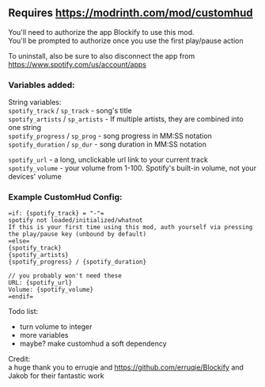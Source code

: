 ## Requires https://modrinth.com/mod/customhud


You'll need to authorize the app Blockify to use this mod.   
You'll be prompted to authorize once you use the first play/pause action

To uninstall, also be sure to also disconnect the app from https://www.spotify.com/us/account/apps


### Variables added:

String variables:  
`spotify_track` / `sp_track` - song's title  
`spotify_artists` / `sp_artists` - If multiple artists, they are combined into one string  
`spotify_progress` / `sp_prog` - song progress in MM:SS notation  
`spotify_duration` / `sp_dur`  - song duration in MM:SS notation  

`spotify_url` - a long, unclickable url link to your current track  
`spotify_volume` - your volume from 1-100. Spotify's built-in volume, not your devices' volume

### Example CustomHud Config:
```
=if: {spotify_track} = "-"=
spotify not loaded/initialized/whatnot
If this is your first time using this mod, auth yourself via pressing the play/pause key (unbound by default)
=else=
{spotify_track}
{spotify_artists}
{spotify_progress} / {spotify_duration}

// you probably won't need these
URL: {spotify_url}
Volume: {spotify_volume}
=endif=
```

Todo list:  
- turn volume to integer
- more variables
- maybe? make customhud a soft dependency

Credit:  
a huge thank you to erruqie and https://github.com/erruqie/Blockify and Jakob for their fantastic work
